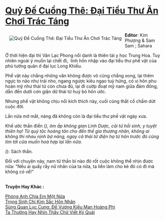 <a href="https://utruyen.com/quy-de-cuong-the-dai-tieu-thu-an-choi-trac-tang/17386/" title="Quỷ Đế Cuồng Thê: Đại Tiểu Thư Ăn Chơi Trác Táng"><h1>Quỷ Đế Cuồng Thê: Đại Tiểu Thư Ăn Chơi Trác Táng</h1></a><div style="display:table"><img align="right" style="float: left; padding: 10px;" src="https://utruyen.com/images/story/200x260/quy-de-cuong-the-dai-tieu-thu-an-choi-trac-tang.jpg" alt="Quỷ Đế Cuồng Thê: Đại Tiểu Thư Ăn Chơi Trác Táng"><b>Editor</b>: Kim Phượng & Sam Sam ; Sahara<p></p>Ở thời hiện đại thì Vân Lạc Phong nổi danh là thiên tài y học Trung Hoa. Tuy nhiên ngoài ý muốn lại chết đi,  linh hồn nhập vào đại tiểu thư phế vật của phủ tướng quân ở đại lục Long Khiếu.<p></p>Phế vật này chẳng những văn không được võ cũng chẳng xong, lại thêm ngực to não như trái nho, ngang ngược kiêu ngạo tuỳ hứng, có vị hôn phu hoàn mỹ như thái tử còn chưa đủ, lại đi cướp đoạt mỹ nam giữa đám đông, dẫn đến dưới cơn giận dữ thái tử huỷ bỏ hôn ước.<p></p>Nhưng phế vật không chịu nổi kích thích này, cuối cùng thắt cổ chấm dứt cuộc đời.<p></p>Lần nữa mở mắt, nàng đã không còn là đại tiểu thư phế vật ngày xưa.<p></p>Khế ước thần điển (*), ôm ấp không gian Linh Dược, cải tử hồi sinh, y tuyệt thiên hạ! Từ quý tộc hoàng tôn cho đến thế gia thương nhân, không ai không thi nhau nịnh bợ nàng, ngay cả thái tử điện hạ từ hôn trước đó cũng tìm tới cửa muốn hoà hợp lại lần nữa.<p></p>(*): Sách thần.<p></p>Đối với chuyện này, nam tử thần bí nào đó rốt cuộc không thể nhịn được nữa: "Nếu ai quấy rầy nữ nhân của ta nữa, ta liền làm cho kẻ đó có đi mà không có về!"</div><p><br><b>Truyện Hay Khác :</b></p><a href="https://utruyen.com/phong-anh-chia-em-mot-nua/24855/" alt="Phòng Anh Chia Em Một Nửa">Phòng Anh Chia Em Một Nửa</a><br/><a href="https://dammyh.wordpress.com/2019/11/07/tro%cc%a3ng-sinh-chi-kim-sac-hon-nhan/" alt="Trọng Sinh Chi Kim Sắc Hôn Nhân">Trọng Sinh Chi Kim Sắc Hôn Nhân</a><br/><a href="https://github.com/quanluxury/ngontinhhot/tree/master/truyenhay/17587/" alt="Sủng Quan Lục Cung: Đế Vương Kiều Man Hoàng Phi">Sủng Quan Lục Cung: Đế Vương Kiều Man Hoàng Phi</a><br/><a href="https://github.com/quanluxury/dammy/tree/master/truyenhay/21528/" alt="Ta Thường Hay Nhìn Thấy Chữ Viết Kỳ Quái">Ta Thường Hay Nhìn Thấy Chữ Viết Kỳ Quái</a><br/>